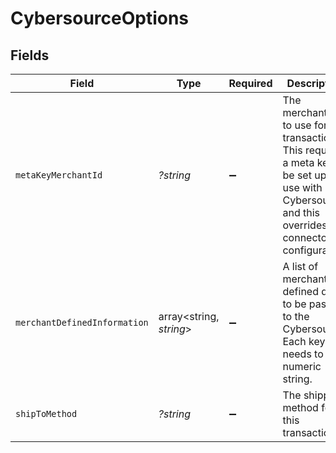 # CybersourceOptions


## Fields

| Field                                                                                                                                                        | Type                                                                                                                                                         | Required                                                                                                                                                     | Description                                                                                                                                                  | Example                                                                                                                                                      |
| ------------------------------------------------------------------------------------------------------------------------------------------------------------ | ------------------------------------------------------------------------------------------------------------------------------------------------------------ | ------------------------------------------------------------------------------------------------------------------------------------------------------------ | ------------------------------------------------------------------------------------------------------------------------------------------------------------ | ------------------------------------------------------------------------------------------------------------------------------------------------------------ |
| `metaKeyMerchantId`                                                                                                                                          | *?string*                                                                                                                                                    | :heavy_minus_sign:                                                                                                                                           | The merchant ID to use for this transaction. This requires a meta key to be set up for use with Cybersource, and this overrides the connector configuration. | merchant-1234                                                                                                                                                |
| `merchantDefinedInformation`                                                                                                                                 | array<string, *string*>                                                                                                                                      | :heavy_minus_sign:                                                                                                                                           | A list of merchant defined data to be passed to the Cybersource. Each key needs to be a numeric string.                                                      | {<br/>"1": "data"<br/>}                                                                                                                                      |
| `shipToMethod`                                                                                                                                               | *?string*                                                                                                                                                    | :heavy_minus_sign:                                                                                                                                           | The shipping method for this transaction.                                                                                                                    | sameday                                                                                                                                                      |